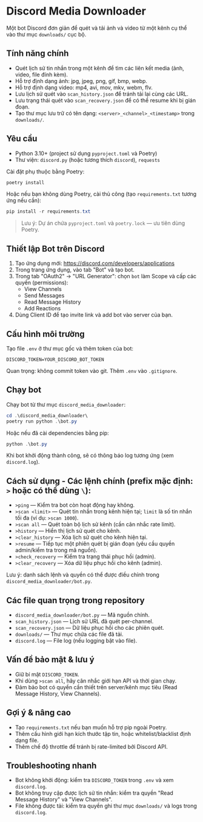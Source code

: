 # Discord Media Downloader

Một bot Discord đơn giản để quét và tải ảnh và video từ một kênh cụ thể vào thư mục `downloads/` cục bộ.

## Tính năng chính

- Quét lịch sử tin nhắn trong một kênh để tìm các liên kết media (ảnh, video, file đính kèm).
- Hỗ trợ định dạng ảnh: jpg, jpeg, png, gif, bmp, webp.
- Hỗ trợ định dạng video: mp4, avi, mov, mkv, webm, flv.
- Lưu lịch sử quét vào `scan_history.json` để tránh tải lại cùng các URL.
- Lưu trạng thái quét vào `scan_recovery.json` để có thể resume khi bị gián đoạn.
- Tạo thư mục lưu trữ có tên dạng: `<server>_<channel>_<timestamp>` trong `downloads/`.

## Yêu cầu

- Python 3.10+ (project sử dụng `pyproject.toml` và Poetry)
- Thư viện: `discord.py` (hoặc tương thích `discord`), `requests`

Cài đặt phụ thuộc bằng Poetry:

```powershell
poetry install
```

Hoặc nếu bạn không dùng Poetry, cài thủ công (tạo `requirements.txt` tương ứng nếu cần):

```powershell
pip install -r requirements.txt
```

> Lưu ý: Dự án chứa `pyproject.toml` và `poetry.lock` — ưu tiên dùng Poetry.

## Thiết lập Bot trên Discord

1. Tạo ứng dụng mới: https://discord.com/developers/applications
2. Trong trang ứng dụng, vào tab "Bot" và tạo bot.
3. Trong tab "OAuth2" → "URL Generator": chọn `bot` làm Scope và cấp các quyền (permissions):
	- View Channels
	- Send Messages
	- Read Message History
	- Add Reactions
4. Dùng Client ID để tạo invite link và add bot vào server của bạn.

## Cấu hình môi trường

Tạo file `.env` ở thư mục gốc và thêm token của bot:

```
DISCORD_TOKEN=YOUR_DISCORD_BOT_TOKEN
```

Quan trọng: không commit token vào git. Thêm `.env` vào `.gitignore`.

## Chạy bot

Chạy bot từ thư mục `discord_media_downloader`:

```powershell
cd .\discord_media_downloader\
poetry run python .\bot.py
```

Hoặc nếu đã cài dependencies bằng pip:

```powershell
python .\bot.py
```

Khi bot khởi động thành công, sẽ có thông báo log tương ứng (xem `discord.log`).

## Cách sử dụng - Các lệnh chính (prefix mặc định: `>` hoặc có thể dùng `\`):

- `>ping` — Kiểm tra bot còn hoạt động hay không.
- `>scan <limit>` — Quét tin nhắn trong kênh hiện tại; `limit` là số tin nhắn tối đa (ví dụ: `>scan 1000`).
- `>scan all` — Quét toàn bộ lịch sử kênh (cần cân nhắc rate limit).
- `>history` — Hiển thị lịch sử quét cho kênh.
- `>clear_history` — Xóa lịch sử quét cho kênh hiện tại.
- `>resume` — Tiếp tục một phiên quét bị gián đoạn (yêu cầu quyền admin/kiểm tra trong mã nguồn).
- `>check_recovery` — Kiểm tra trạng thái phục hồi (admin).
- `>clear_recovery` — Xóa dữ liệu phục hồi cho kênh (admin).

Lưu ý: danh sách lệnh và quyền có thể được điều chỉnh trong `discord_media_downloader/bot.py`.

## Các file quan trọng trong repository

- `discord_media_downloader/bot.py` — Mã nguồn chính.
- `scan_history.json` — Lịch sử URL đã quét per-channel.
- `scan_recovery.json` — Dữ liệu phục hồi cho các phiên quét.
- `downloads/` — Thư mục chứa các file đã tải.
- `discord.log` — File log (nếu logging bật vào file).

## Vấn đề bảo mật & lưu ý

- Giữ bí mật `DISCORD_TOKEN`.
- Khi dùng `>scan all`, hãy cân nhắc giới hạn API và thời gian chạy.
- Đảm bảo bot có quyền cần thiết trên server/kênh mục tiêu (Read Message History, View Channels).

## Gợi ý & nâng cao

- Tạo `requirements.txt` nếu bạn muốn hỗ trợ pip ngoài Poetry.
- Thêm cấu hình giới hạn kích thước tập tin, hoặc whitelist/blacklist định dạng file.
- Thêm chế độ throttle để tránh bị rate-limited bởi Discord API.

## Troubleshooting nhanh

- Bot không khởi động: kiểm tra `DISCORD_TOKEN` trong `.env` và xem `discord.log`.
- Bot không truy cập được lịch sử tin nhắn: kiểm tra quyền "Read Message History" và "View Channels".
- File không được tải: kiểm tra quyền ghi thư mục `downloads/` và logs trong `discord.log`.




